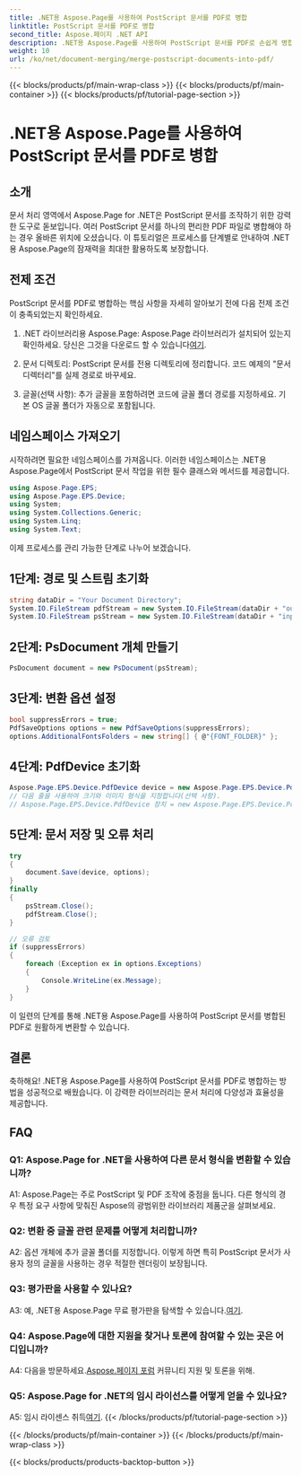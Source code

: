 ```yaml
---
title: .NET용 Aspose.Page를 사용하여 PostScript 문서를 PDF로 병합
linktitle: PostScript 문서를 PDF로 병합
second_title: Aspose.페이지 .NET API
description: .NET용 Aspose.Page를 사용하여 PostScript 문서를 PDF로 손쉽게 병합하는 방법을 알아보세요. 이 단계별 가이드를 통해 문서 처리 능력을 향상시키세요.
weight: 10
url: /ko/net/document-merging/merge-postscript-documents-into-pdf/
---
```


{{< blocks/products/pf/main-wrap-class >}}
{{< blocks/products/pf/main-container >}}
{{< blocks/products/pf/tutorial-page-section >}}

# .NET용 Aspose.Page를 사용하여 PostScript 문서를 PDF로 병합

## 소개

문서 처리 영역에서 Aspose.Page for .NET은 PostScript 문서를 조작하기 위한 강력한 도구로 돋보입니다. 여러 PostScript 문서를 하나의 편리한 PDF 파일로 병합해야 하는 경우 올바른 위치에 오셨습니다. 이 튜토리얼은 프로세스를 단계별로 안내하여 .NET용 Aspose.Page의 잠재력을 최대한 활용하도록 보장합니다.

## 전제 조건

PostScript 문서를 PDF로 병합하는 핵심 사항을 자세히 알아보기 전에 다음 전제 조건이 충족되었는지 확인하세요.

1.  .NET 라이브러리용 Aspose.Page: Aspose.Page 라이브러리가 설치되어 있는지 확인하세요. 당신은 그것을 다운로드 할 수 있습니다[여기](https://releases.aspose.com/page/net/).

2. 문서 디렉토리: PostScript 문서를 전용 디렉토리에 정리합니다. 코드 예제의 "문서 디렉터리"를 실제 경로로 바꾸세요.

3. 글꼴(선택 사항): 추가 글꼴을 포함하려면 코드에 글꼴 폴더 경로를 지정하세요. 기본 OS 글꼴 폴더가 자동으로 포함됩니다.

## 네임스페이스 가져오기

시작하려면 필요한 네임스페이스를 가져옵니다. 이러한 네임스페이스는 .NET용 Aspose.Page에서 PostScript 문서 작업을 위한 필수 클래스와 메서드를 제공합니다.

```csharp
using Aspose.Page.EPS;
using Aspose.Page.EPS.Device;
using System;
using System.Collections.Generic;
using System.Linq;
using System.Text;
```

이제 프로세스를 관리 가능한 단계로 나누어 보겠습니다.

## 1단계: 경로 및 스트림 초기화

```csharp
string dataDir = "Your Document Directory";
System.IO.FileStream pdfStream = new System.IO.FileStream(dataDir + "outputPDF_out.pdf", System.IO.FileMode.Create, System.IO.FileAccess.Write);
System.IO.FileStream psStream = new System.IO.FileStream(dataDir + "input.ps", System.IO.FileMode.Open, System.IO.FileAccess.Read);
```

## 2단계: PsDocument 개체 만들기

```csharp
PsDocument document = new PsDocument(psStream);
```

## 3단계: 변환 옵션 설정

```csharp
bool suppressErrors = true;
PdfSaveOptions options = new PdfSaveOptions(suppressErrors);
options.AdditionalFontsFolders = new string[] { @"{FONT_FOLDER}" };
```

## 4단계: PdfDevice 초기화

```csharp
Aspose.Page.EPS.Device.PdfDevice device = new Aspose.Page.EPS.Device.PdfDevice(pdfStream);
// 다음 줄을 사용하여 크기와 이미지 형식을 지정합니다(선택 사항).
// Aspose.Page.EPS.Device.PdfDevice 장치 = new Aspose.Page.EPS.Device.PdfDevice(pdfStream, new System.드로잉.Size(595, 842));
```

## 5단계: 문서 저장 및 오류 처리

```csharp
try
{
    document.Save(device, options);
}
finally
{
    psStream.Close();
    pdfStream.Close();
}

// 오류 검토
if (suppressErrors)
{
    foreach (Exception ex in options.Exceptions)
    {
        Console.WriteLine(ex.Message);
    }
}
```

이 일련의 단계를 통해 .NET용 Aspose.Page를 사용하여 PostScript 문서를 병합된 PDF로 원활하게 변환할 수 있습니다.

## 결론

축하해요! .NET용 Aspose.Page를 사용하여 PostScript 문서를 PDF로 병합하는 방법을 성공적으로 배웠습니다. 이 강력한 라이브러리는 문서 처리에 다양성과 효율성을 제공합니다.

## FAQ

### Q1: Aspose.Page for .NET을 사용하여 다른 문서 형식을 변환할 수 있습니까?

A1: Aspose.Page는 주로 PostScript 및 PDF 조작에 중점을 둡니다. 다른 형식의 경우 특정 요구 사항에 맞춰진 Aspose의 광범위한 라이브러리 제품군을 살펴보세요.

### Q2: 변환 중 글꼴 관련 문제를 어떻게 처리합니까?

A2: 옵션 개체에 추가 글꼴 폴더를 지정합니다. 이렇게 하면 특히 PostScript 문서가 사용자 정의 글꼴을 사용하는 경우 적절한 렌더링이 보장됩니다.

### Q3: 평가판을 사용할 수 있나요?

 A3: 예, .NET용 Aspose.Page 무료 평가판을 탐색할 수 있습니다.[여기](https://releases.aspose.com/).

### Q4: Aspose.Page에 대한 지원을 찾거나 토론에 참여할 수 있는 곳은 어디입니까?

 A4: 다음을 방문하세요.[Aspose.페이지 포럼](https://forum.aspose.com/c/page/39) 커뮤니티 지원 및 토론을 위해.

### Q5: Aspose.Page for .NET의 임시 라이선스를 어떻게 얻을 수 있나요?

 A5: 임시 라이센스 취득[여기](https://purchase.aspose.com/temporary-license/).
{{< /blocks/products/pf/tutorial-page-section >}}

{{< /blocks/products/pf/main-container >}}
{{< /blocks/products/pf/main-wrap-class >}}

{{< blocks/products/products-backtop-button >}}
